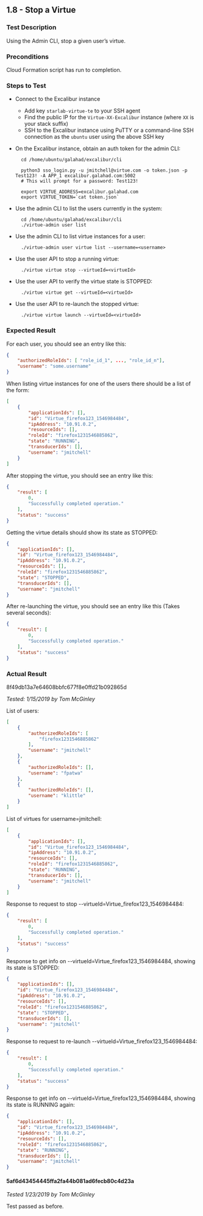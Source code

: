 ## 1.8 - Stop a Virtue

### Test Description

Using the Admin CLI, stop a given user’s virtue.

### Preconditions

Cloud Formation script has run to completion.

### Steps to Test

- Connect to the Excalibur instance
    - Add key `starlab-virtue-te` to your SSH agent
    - Find the public IP for the `Virtue-XX-Excalibur` instance (where `XX` is your stack suffix) 
    - SSH to the Excalibur instance using PuTTY or a command-line SSH connection as the `ubuntu` user using the above SSH key
- On the Excalibur instance, obtain an auth token for the admin CLI:

        cd /home/ubuntu/galahad/excalibur/cli
        
        python3 sso_login.py -u jmitchell@virtue.com -o token.json -p Test123! -A APP_1 excalibur.galahad.com:5002
        # This will prompt for a password: Test123!
        
        export VIRTUE_ADDRESS=excalibur.galahad.com
        export VIRTUE_TOKEN=`cat token.json`
- Use the admin CLI to list the users currently in the system:

        cd /home/ubuntu/galahad/excalibur/cli
        ./virtue-admin user list

- Use the admin CLI to list virtue instances for a user:

        ./virtue-admin user virtue list --username=<username>
       
- Use the user API to stop a running virtue:

        ./virtue virtue stop --virtueId=<virtueId>

- Use the user API to verify the virtue state is STOPPED:

        ./virtue virtue get --virtueId=<virtueId>

- Use the user API to re-launch the stopped virtue:

        ./virtue virtue launch --virtueId=<virtueId>


### Expected Result

For each user, you should see an entry like this:

```json
{
    "authorizedRoleIds": [ "role_id_1", ..., "role_id_n"],
    "username": "some.username"
}
```

When listing virtue instances for one of the users there should be a list of the form:

```json
[
    {
        "applicationIds": [],
        "id": "Virtue_firefox123_1546984484",
        "ipAddress": "10.91.0.2",
        "resourceIds": [],
        "roleId": "firefox1231546885862",
        "state": "RUNNING",
        "transducerIds": [],
        "username": "jmitchell"
    }
]

```
After stopping the virtue, you should see an entry like this:

```json
{
    "result": [
        0,
        "Successfully completed operation."
    ],
    "status": "success"
}

```
Getting the virtue details should show its state as STOPPED:

```json
{
    "applicationIds": [],
    "id": "Virtue_firefox123_1546984484",
    "ipAddress": "10.91.0.2",
    "resourceIds": [],
    "roleId": "firefox1231546885862",
    "state": "STOPPED",
    "transducerIds": [],
    "username": "jmitchell"
}

```
After re-launching the virtue, you should see an entry like this (Takes several seconds):

```json
{
    "result": [
        0,
        "Successfully completed operation."
    ],
    "status": "success"
}

```
### Actual Result
8f49db13a7e64608bbfc677f8e0ffd21b092865d

*Tested: 1/15/2019 by Tom McGinley*

List of users:

```json
[
    {
        "authorizedRoleIds": [
            "firefox1231546885862"
        ],
        "username": "jmitchell"
    },
    {
        "authorizedRoleIds": [],
        "username": "fpatwa"
    },
    {
        "authorizedRoleIds": [],
        "username": "klittle"
    }
]

```

List of virtues for username=jmitchell:

```json
[
    {
        "applicationIds": [],
        "id": "Virtue_firefox123_1546984484",
        "ipAddress": "10.91.0.2",
        "resourceIds": [],
        "roleId": "firefox1231546885862",
        "state": "RUNNING",
        "transducerIds": [],
        "username": "jmitchell"
    }
]
```

Response to request to stop --virtueId=Virtue_firefox123_1546984484:

```json
{
    "result": [
        0,
        "Successfully completed operation."
    ],
    "status": "success"
}

```

Response to get info on --virtueId=Virtue_firefox123_1546984484, showing its state is STOPPED:

```json
{
    "applicationIds": [],
    "id": "Virtue_firefox123_1546984484",
    "ipAddress": "10.91.0.2",
    "resourceIds": [],
    "roleId": "firefox1231546885862",
    "state": "STOPPED",
    "transducerIds": [],
    "username": "jmitchell"
}

```

Response to request to re-launch --virtueId=Virtue_firefox123_1546984484:

```json
{
    "result": [
        0,
        "Successfully completed operation."
    ],
    "status": "success"
}

```
Response to get info on --virtueId=Virtue_firefox123_1546984484, showing its state is RUNNING again:

```json
{
    "applicationIds": [],
    "id": "Virtue_firefox123_1546984484",
    "ipAddress": "10.91.0.2",
    "resourceIds": [],
    "roleId": "firefox1231546885862",
    "state": "RUNNING",
    "transducerIds": [],
    "username": "jmitchell"
}

```

#### 5af6d43454445ffa2fa44b081ad6fecb80c4d23a

*Tested 1/23/2019 by Tom McGinley*

Test passed as before.


